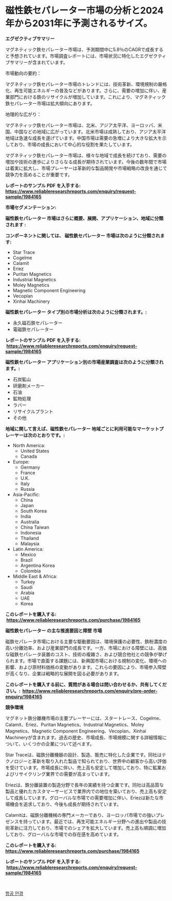 <p><h1>磁性鉄セパレーター市場の分析と2024年から2031年に予測されるサイズ。</h1></p><p><strong>エグゼクティブサマリー</strong></p>
<p><p>マグネティック鉄セパレーター市場は、予測期間中に5.8％のCAGRで成長すると予想されています。市場調査レポートには、市場状況に特化したエグゼクティブサマリーが含まれています。</p><p>市場動向の要約：</p><p>マグネティック鉄セパレーター市場のトレンドには、技術革新、環境規制の厳格化、再生可能エネルギーの普及などがあります。さらに、需要の増加に伴い、産業部門における鉄のリサイクルが増加しています。これにより、マグネティック鉄セパレーター市場は拡大傾向にあります。</p><p>地理的な広がり：</p><p>マグネティック鉄セパレーター市場は、北米、アジア太平洋、ヨーロッパ、米国、中国などの地域に広がっています。北米市場は成熟しており、アジア太平洋地域は急速な成長を遂げています。中国市場は需要の急増により大きな拡大を示しており、市場の成長において中心的な役割を果たしています。</p><p>マグネティック鉄セパレーター市場は、様々な地域で成長を続けており、需要の増加や技術の進歩によりさらなる成長が期待されています。今後の数年間で市場は着実に拡大し、市場プレーヤーは革新的な製品開発や市場戦略の改良を通じて競争力を高めることが重要です。</p></p>
<p><strong>レポートのサンプル PDF を入手する: <a href="https://www.reliableresearchreports.com/enquiry/request-sample/1984165">https://www.reliableresearchreports.com/enquiry/request-sample/1984165</a></strong></p>
<p><strong>市場セグメンテーション:</strong></p>
<p><strong> 磁性鉄セパレーター 市場はさらに概要、展開、アプリケーション、地域に分類されます :</strong></p>
<p><strong>コンポーネントに関しては、 磁性鉄セパレーター 市場は次のように分類されます: &nbsp;</strong></p>
<p><ul><li>Star Trace</li><li>Cogelme</li><li>Calamit</li><li>Eriez</li><li>Puritan Magnetics</li><li>Industrial Magnetics</li><li>Moley Magnetics</li><li>Magnetic Component Engineering</li><li>Vecoplan</li><li>Xinhai Machinery</li></ul></p>
<p><strong> 磁性鉄セパレーター タイプ別の市場分析は次のように分類されます。:</strong></p>
<p><ul><li>永久磁石鉄セパレーター</li><li>電磁鉄セパレーター</li></ul></p>
<p><strong>レポートのサンプル PDF を入手する: &nbsp;<a href="https://www.reliableresearchreports.com/enquiry/request-sample/1984165">https://www.reliableresearchreports.com/enquiry/request-sample/1984165</a></strong></p>
<p><strong> 磁性鉄セパレーター アプリケーション別の市場産業調査は次のように分類されます。:</strong></p>
<p><ul><li>石炭鉱山</li><li>研磨剤メーカー</li><li>石油</li><li>鉱物処理</li><li>ラバー</li><li>リサイクルプラント</li><li>その他</li></ul></p>
<p><strong>地域に関して言えば、磁性鉄セパレーター 地域ごとに利用可能なマーケットプレーヤーは次のとおりです。:</strong></p>
<p><ul>
    <li>
        North America:
        <ul>
            <li>United States</li>
            <li>Canada</li>
        </ul>
    </li>
    <li>
        Europe:
        <ul>
            <li>Germany</li>
            <li>France</li>
            <li>U.K.</li>
            <li>Italy</li>
            <li>Russia</li>
        </ul>
    </li>
    <li>
        Asia-Pacific:
        <ul>
            <li>China</li>
            <li>Japan</li>
            <li>South Korea</li>
            <li>India</li>
            <li>Australia</li>
            <li>China Taiwan</li>
            <li>Indonesia</li>
            <li>Thailand</li>
            <li>Malaysia</li>
        </ul>
    </li>
    <li>
        Latin America:
        <ul>
            <li>Mexico</li>
            <li>Brazil</li>
            <li>Argentina Korea</li>
            <li>Colombia</li>
        </ul>
    </li>
    <li>
        Middle East & Africa:
        <ul>
            <li>Turkey</li>
            <li>Saudi</li>
            <li>Arabia</li>
            <li>UAE</li>
            <li>Korea</li>
        </ul>
    </li>
    </ul></p>
<p><strong>このレポートを購入する: &nbsp;<a href="https://www.reliableresearchreports.com/purchase/1984165">https://www.reliableresearchreports.com/purchase/1984165</a></strong></p>
<p><strong>磁性鉄セパレーター の主な推進要因と障壁 市場</strong></p>
<p><p>磁鉄セパレータ市場における主要な駆動要因は、環境保護の必要性、鉄粉濃度の高い分離効率、および産業部門の成長です。一方、市場における障壁には、高価な磁鉄セパレータ装置のコスト、技術の複雑さ、および競合他社との競争が挙げられます。市場で直面する課題には、新興国市場における規制の変化、環境への影響、および原材料価格の変動があります。これらの要因により、市場参入障壁が高くなり、企業は戦略的な展開を図る必要があります。</p></p>
<p><strong>このレポートを購入する前に、質問がある場合は問い合わせるか、共有してください。:&nbsp; <a href="https://www.reliableresearchreports.com/enquiry/pre-order-enquiry/1984165">https://www.reliableresearchreports.com/enquiry/pre-order-enquiry/1984165</a></strong></p>
<p><strong>競争環境</strong></p>
<p><p>マグネット鉄分離機市場の主要プレーヤーには、スタートレース、Cogelme、Calamit、Eriez、Puritan Magnetics、Industrial Magnetics、Moley Magnetics、Magnetic Component Engineering、Vecoplan、Xinhai Machineryが含まれます。過去の歴史、市場成長、市場規模に関する詳細情報について、いくつかの企業について述べます。</p><p>Star Traceは、磁鉄分離機器の設計、製造、販売に特化した企業です。同社はテクノロジーと革新を取り入れた製品で知られており、世界中の顧客から高い評価を受けています。市場成長に伴い、売上高も安定して増加しており、特に鉱業およびリサイクリング業界での需要が高まっています。</p><p>Eriezは、鉄分離装置の製造分野で長年の実績を持つ企業です。同社は高品質な製品と優れたカスタマーサービスで業界内での地位を築いており、売上高も安定して成長しています。グローバルな市場での需要増加に伴い、Eriezは新たな市場機会を追求しており、今後も成長が期待されています。</p><p>Calamitは、磁鉄分離機械の専門メーカーであり、ヨーロッパ市場での強いプレゼンスを持っています。最近では、再生可能エネルギー分野への進出や製品の技術革新に注力しており、市場でのシェアを拡大しています。売上高も順調に増加しており、グローバルな市場での存在感を高めています。</p></p>
<p><strong>このレポートを購入する: &nbsp; <a href="https://www.reliableresearchreports.com/purchase/1984165">https://www.reliableresearchreports.com/purchase/1984165</a></strong></p>
<p><strong>レポートのサンプル PDF を入手する: &nbsp;<a href="https://www.reliableresearchreports.com/enquiry/request-sample/1984165">https://www.reliableresearchreports.com/enquiry/request-sample/1984165</a></strong><strong></strong></p>
<p>&nbsp;</p>
<p><p><a href="https://github.com/lzuwsfreyoq70/Market-Research-Report-List-1/blob/main/48236927521.md">항공 안경</a></p></p>